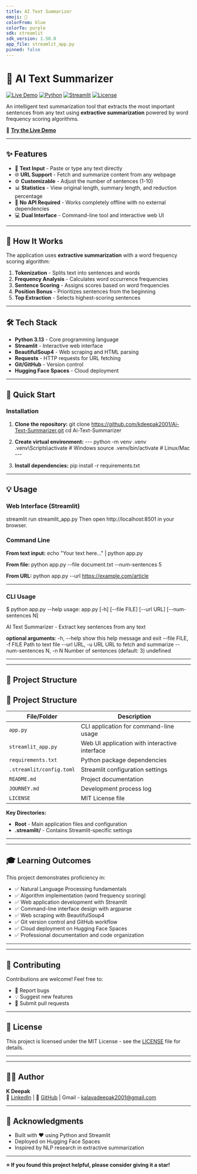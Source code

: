 ```yaml
---
title: AI Text Summarizer
emoji: 📝
colorFrom: blue
colorTo: purple
sdk: streamlit
sdk_version: 1.50.0
app_file: streamlit_app.py
pinned: false
---
```


# 📝 AI Text Summarizer

[![Live Demo](https://img.shields.io/badge/🤗%20Hugging%20Face-Live%20Demo-blue)](https://huggingface.co/spaces/deepak95026/ai-text-summarizer)
[![Python](https://img.shields.io/badge/Python-3.13-blue.svg)](https://www.python.org/)
[![Streamlit](https://img.shields.io/badge/Streamlit-1.50.0-red.svg)](https://streamlit.io/)
[![License](https://img.shields.io/badge/License-MIT-green.svg)](LICENSE)

An intelligent text summarization tool that extracts the most important sentences from any text using **extractive summarization** powered by word frequency scoring algorithms.

🔗 **[Try the Live Demo](https://huggingface.co/spaces/deepak95026/ai-text-summarizer)**

---

## ✨ Features

- 📄 **Text Input** - Paste or type any text directly
- 🌐 **URL Support** - Fetch and summarize content from any webpage
- ⚙️ **Customizable** - Adjust the number of sentences (1-10)
- 📊 **Statistics** - View original length, summary length, and reduction percentage
- 🚀 **No API Required** - Works completely offline with no external dependencies
- 💻 **Dual Interface** - Command-line tool and interactive web UI

---

## 🎯 How It Works

The application uses **extractive summarization** with a word frequency scoring algorithm:

1. **Tokenization** - Splits text into sentences and words
2. **Frequency Analysis** - Calculates word occurrence frequencies
3. **Sentence Scoring** - Assigns scores based on word frequencies
4. **Position Bonus** - Prioritizes sentences from the beginning
5. **Top Extraction** - Selects highest-scoring sentences

---

## 🛠️ Tech Stack

- **Python 3.13** - Core programming language
- **Streamlit** - Interactive web interface
- **BeautifulSoup4** - Web scraping and HTML parsing
- **Requests** - HTTP requests for URL fetching
- **Git/GitHub** - Version control
- **Hugging Face Spaces** - Cloud deployment

---

## 🚀 Quick Start
### Installation
1. **Clone the repository:**
  git clone https://github.com/kdeepak2001/Ai-Text-Summarizer.git
  cd Ai-Text-Summarizer

2. **Create virtual environment:**
 --- python -m venv .venv
  .venv\Scripts\activate # Windows
  source .venv/bin/activate # Linux/Mac ---

3. **Install dependencies:**
pip install -r requirements.txt

---
## 💡 Usage
### Web Interface (Streamlit)
streamlit run streamlit_app.py
Then open http://localhost:8501 in your browser.

### Command Line
**From text input:**
echo "Your text here..." | python app.py

**From file:**
python app.py --file document.txt --num-sentences 5

**From URL:**
python app.py --url https://example.com/article

---
### CLI Usage
$ python app.py --help
usage: app.py [-h] [--file FILE] [--url URL] [--num-sentences N]

AI Text Summarizer - Extract key sentences from any text

**optional arguments**:
-h, --help show this help message and exit
--file FILE, -f FILE Path to text file
--url URL, -u URL URL to fetch and summarize
--num-sentences N, -n N
Number of sentences (default: 3)
undefined

---
---
## 📂 Project Structure

## 📂 Project Structure

| File/Folder | Description |
|-------------|-------------|
| `app.py` | CLI application for command-line usage |
| `streamlit_app.py` | Web UI application with interactive interface |
| `requirements.txt` | Python package dependencies |
| `.streamlit/config.toml` | Streamlit configuration settings |
| `README.md` | Project documentation |
| `JOURNEY.md` | Development process log |
| `LICENSE` | MIT License file |

**Key Directories:**
- **Root** - Main application files and configuration
- **.streamlit/** - Contains Streamlit-specific settings

---
---
## 🎓 Learning Outcomes

This project demonstrates proficiency in:
- ✅ Natural Language Processing fundamentals
- ✅ Algorithm implementation (word frequency scoring)
- ✅ Web application development with Streamlit
- ✅ Command-line interface design with argparse
- ✅ Web scraping with BeautifulSoup4
- ✅ Git version control and GitHub workflow
- ✅ Cloud deployment on Hugging Face Spaces
- ✅ Professional documentation and code organization
---
---
## 🤝 Contributing

Contributions are welcome! Feel free to:
- 🐛 Report bugs
- 💡 Suggest new features
- 🔧 Submit pull requests

---

## 📄 License

This project is licensed under the MIT License - see the [LICENSE](LICENSE) file for details.

---
---
## 👨‍💻 Author

**K Deepak**  
🔗 [LinkedIn](https://linkedin.com/in/kalava-deepak) | 🐙 [GitHub](https://github.com/kdeepak2001) | Gmail - kalavadeepak2001@gmail.com 

---

## 🙏 Acknowledgments

- Built with ❤️ using Python and Streamlit
- Deployed on Hugging Face Spaces
- Inspired by NLP research in extractive summarization

---

**⭐ If you found this project helpful, please consider giving it a star!**
